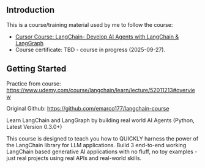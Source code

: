 ## Introduction

This is a course/training material used by me to follow the course:
- [Cursor Course: LangChain- Develop AI Agents with LangChain & LangGraph](https://www.udemy.com/course/langchain/learn/lecture/37474628#overview)
- Course certificate: TBD - course in progress (2025-09-27).

## Getting Started

Practice from course: https://www.udemy.com/course/langchain/learn/lecture/52011213#overview 

Original Github: https://github.com/emarco177/langchain-course

Learn LangChain and LangGraph by building real world AI Agents (Python, Latest Version 0.3.0+)

This course is designed to teach you how to QUICKLY harness the power of the LangChain library for LLM applications. Build 3 end-to-end working LangChain based generative AI applications with no fluff, no toy examples - just real projects using real APIs and real-world skills.

